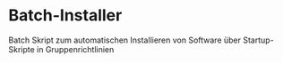 Batch-Installer
===============

Batch Skript zum automatischen Installieren von Software über Startup-Skripte in Gruppenrichtlinien
